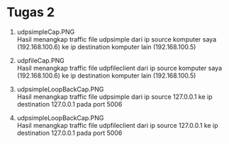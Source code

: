 # Tugas 2

1. udpsimpleCap.PNG <br>
Hasil menangkap traffic file udpsimple dari ip source komputer saya (192.168.100.6) ke ip destination komputer lain (192.168.100.5) <br>

2. udpfileCap.PNG <br>
Hasil menangkap traffic file udpfileclient dari ip source komputer saya (192.168.100.6) ke ip destination komputer lain (192.168.100.5) <br>

3. udpsimpleLoopBackCap.PNG <br>
Hasil menangkap traffic file udpsimple dari ip source 127.0.0.1 ke ip destination 127.0.0.1 pada port 5006 <br>


3. udpsimpleLoopBackCap.PNG <br>
Hasil menangkap traffic file udpfileclient dari ip source 127.0.0.1 ke ip destination 127.0.0.1 pada port 5006 <br>
